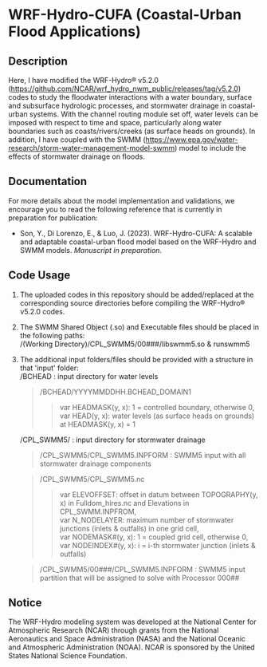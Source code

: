 # WRF-Hydro-CUFA (Coastal-Urban Flood Applications)
## Description
Here, I have modified the WRF-Hydro® v5.2.0 (https://github.com/NCAR/wrf_hydro_nwm_public/releases/tag/v5.2.0) codes to study the floodwater interactions with a water boundary, surface and subsurface hydrologic processes, and stormwater drainage in coastal-urban systems. With the channel routing module set off, water levels can be imposed with respect to time and space, particularly along water boundaries such as coasts/rivers/creeks (as surface heads on grounds). In addition, I have coupled with the SWMM (https://www.epa.gov/water-research/storm-water-management-model-swmm) model to include the effects of stormwater drainage on floods.


## Documentation
For more details about the model implementation and validations, we encourage you to read the following reference that is currently in preparation for publication:
  - Son, Y., Di Lorenzo, E., & Luo, J. (2023). WRF-Hydro-CUFA: A scalable and adaptable coastal-urban flood model based on the WRF-Hydro and SWMM models. *Manuscript in preparation*.


## Code Usage
  1. The uploaded codes in this repository should be added/replaced at the corresponding source directories before compiling the WRF-Hydro® v5.2.0 codes.
  2. The SWMM Shared Object (.so) and Executable files should be placed in the following paths:  
     /(Working Directory)/CPL_SWMM5/00###/libswmm5.so & runswmm5
  3. The additional input folders/files should be provided with a structure in that 'input' folder:  
     /BCHEAD                            : input directory for water levels
     
     > /BCHEAD/YYYYMMDDHH.BCHEAD_DOMAIN1  
     >> var HEADMASK(y, x): 1 = controlled boundary, otherwise 0,  
     >> var HEAD(y, x): water levels (as surface heads on grounds) at HEADMASK(y, x) = 1
     
     /CPL_SWMM5/                        : input directory for stormwater drainage
     
     > /CPL_SWMM5/CPL_SWMM5.INPFORM       : SWMM5 input with all stormwater drainage components
     
     > /CPL_SWMM5/CPL_SWMM5.nc
     >> var ELEVOFFSET: offset in datum between TOPOGRAPHY(y, x) in Fulldom_hires.nc and Elevations in CPL_SWMM.INPFROM,  
     >> var N_NODELAYER: maximum number of stormwater junctions (inlets & outfalls) in one grid cell,  
     >> var NODEMASK#(y, x): 1 = coupled grid cell, otherwise 0,  
     >> var NODEINDEX#(y, x): i = i-th stormwater junction (inlets & outfalls)
     
     > /CPL_SWMM5/00###/CPL_SWMM5.INPFORM : SWMM5 input partition that will be assigned to solve with Processor 000##


## Notice
The WRF-Hydro modeling system was developed at the National Center for Atmospheric Research (NCAR) through grants from the National Aeronautics and Space Administration (NASA) and the National Oceanic and Atmospheric Administration (NOAA). NCAR is sponsored by the United States National Science Foundation.
